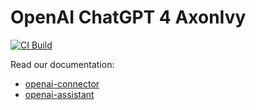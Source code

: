 # OpenAI ChatGPT 4 AxonIvy

[![CI Build](https://github.com/axonivy-market/openai-connector/actions/workflows/ci.yml/badge.svg)](https://github.com/axonivy-market/openai-connector/actions/workflows/ci.yml)

Read our documentation:

- [openai-connector](openai-connector-product/README.md)
- [openai-assistant](openai-assistant-product/README.md)
